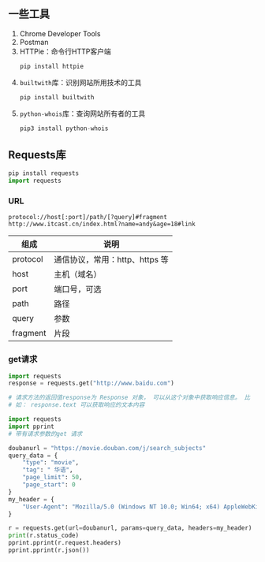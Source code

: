 ## 一些工具
1. Chrome Developer Tools
2. Postman
3. HTTPie：命令行HTTP客户端
   ```python
   pip install httpie
   ```
4. `builtwith`库：识别网站所用技术的工具
   ```python
   pip install builtwith
   ```
5. `python-whois`库：查询网站所有者的工具
   ```python
   pip3 install python-whois
   ```
## Requests库
```python
pip install requests
import requests
```
### URL
```
protocol://host[:port]/path/[?query]#fragment
http://www.itcast.cn/index.html?name=andy&age=18#link
```
| 组成 | 说明 |
| --- | ---- |
| protocol | 通信协议，常用：http、https 等 |
| host | 主机（域名）|
| port | 端口号，可选 |
| path | 路径 |
| query | 参数 |
| fragment | 片段 |

### get请求
```python
import requests
response = requests.get("http://www.baidu.com")

# 请求方法的返回值response为 Response 对象， 可以从这个对象中获取响应信息。 比
# 如： response.text 可以获取响应的文本内容
```
```python
import requests
import pprint
# 带有请求参数的get 请求

doubanurl = "https://movie.douban.com/j/search_subjects"
query_data = {
    "type": "movie",
    "tag": " 华语",
    "page_limit": 50,
    "page_start": 0
}
my_header = {
    "User-Agent": "Mozilla/5.0 (Windows NT 10.0; Win64; x64) AppleWebKit/537.36 (KHTML, like Gecko) Chrome/88.0.4324.190 Safari/537.36"
}

r = requests.get(url=doubanurl, params=query_data, headers=my_header)
print(r.status_code)
pprint.pprint(r.request.headers)
pprint.pprint(r.json())
```
